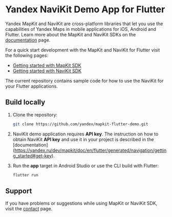 # Yandex NaviKit Demo App for Flutter

Yandex MapKit and NaviKit are cross-platform libraries that let you use the capabilities of Yandex Maps in mobile applications for iOS, Android and Flutter. Learn more about the MapKit and NaviKit SDKs on the [documentation](https://yandex.ru/dev/mapkit/doc/en/?from=github-demo) page.

For a quick start development with the MapKit and NaviKit for Flutter visit the following pages:
- [Getting started with MapKit SDK](https://yandex.ru/dev/mapkit/doc/en/flutter/generated/getting_started)
- [Getting started with NaviKit SDK](https://yandex.ru/dev/mapkit/doc/en/flutter/generated/navigation/getting_started)

The current repository contains sample code for how to use the NaviKit for your Flutter applications.

## Build locally

1. Clone the repository:
    ```sh
    git clone https://github.com/yandex/mapkit-flutter-demo.git
    ```

2. NaviKit demo application requires __API key__. The instruction on how to obtain NaviKit __API key__ and use it in your project is described in the [documentation] (https://yandex.ru/dev/mapkit/doc/en/flutter/generated/navigation/getting_started#get-key).

3. Run the __app__ target in Android Studio or use the CLI build with Flutter:

    ```sh
    flutter run
    ```

## Support

If you have problems or suggestions while using MapKit or NaviKit SDK, visit the [contact](https://yandex.ru/dev/mapkit/doc/en/feedback/) page.
